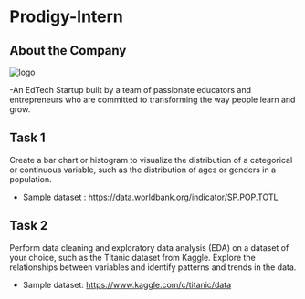 # Prodigy-Intern


## About the Company
![logo](https://github.com/user-attachments/assets/0fb010f7-c288-4e2d-90da-9ce8929cd6b5)

-An EdTech Startup built by a team of passionate educators and entrepreneurs who are committed to transforming the way people learn and grow.
## Task 1 
Create a bar chart or histogram to visualize the distribution of a categorical or continuous variable, such as the distribution of ages or genders in a population.
- Sample dataset : https://data.worldbank.org/indicator/SP.POP.TOTL
## Task 2
Perform data cleaning and exploratory data analysis (EDA) on a dataset of your choice, such as the Titanic dataset from Kaggle. Explore the relationships between variables and identify patterns and trends in the data.
- Sample dataset: https://www.kaggle.com/c/titanic/data





